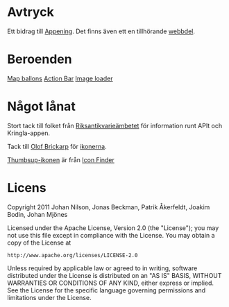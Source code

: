 Avtryck
=======

Ett bidrag till [Appening][appening]. Det finns även ett en tillhörande [webbdel][aweb].

[appening]: http://www.appening.se
[aweb]: https://github.com/nollbit/Avtryck-Web

Beroenden
=========
[Map ballons][mb]
[Action Bar][aab]
[Image loader][il]

[mb]: https://github.com/jgilfelt/android-mapviewballoons
[aab]: https://github.com/johannilsson/android-actionbar
[il]: http://code.google.com/p/libs-for-android/       

Något lånat
===========
Stort tack till folket från [Riksantikvarieämbetet][raa] för information runt APIt och Kringla-appen.

Tack till [Olof Brickarp][coolof] för [ikonerna][cooloficon]. 

[Thumbsup-ikonen][thumbsup] är från [Icon Finder][iconfinder]

[raa]: http://www.raa.se/
[coolof]: http://www.yay.se/
[cooloficon]: http://www.yay.se/2011/03/native-android-icons-vector-pack/
[thumbsup]: http://www.iconfinder.com/icondetails/64879/32/like_thumb_thumbs_up_up_vote_icon
[iconfinder]: http://www.iconfinder.com

Licens
======
Copyright 2011 Johan Nilson, Jonas Beckman, Patrik Åkerfeldt, Joakim Bodin, Johan Mjönes

Licensed under the Apache License, Version 2.0 (the "License");
you may not use this file except in compliance with the License.
You may obtain a copy of the License at

    http://www.apache.org/licenses/LICENSE-2.0

Unless required by applicable law or agreed to in writing, software
distributed under the License is distributed on an "AS IS" BASIS,
WITHOUT WARRANTIES OR CONDITIONS OF ANY KIND, either express or implied.
See the License for the specific language governing permissions and
limitations under the License.